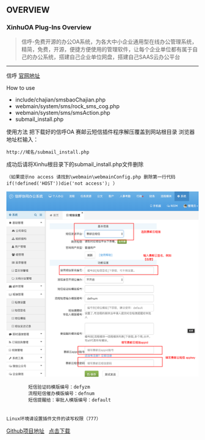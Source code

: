 ## OVERVIEW

### XinhuOA Plug-Ins Overview

>信呼-免费开源的办公OA系统，为各大中小企业通用型在线办公管理系统，精简，免费，开源，便捷方便使用的管理软件，让每个企业单位都有属于自己的办公系统，搭建自己企业单位网盘，搭建自己SAAS云办公平台

------
信呼  [官网地址](http://www.rockoa.com/)

How to use

-	include/chajian/smsbaoChajian.php
-	webmain/system/sms/rock_sms_cog.php
-	webmain/system/sms/smsAction.php
-	submail_install.php

使用方法
    把下载好的信呼OA 赛邮云短信插件程序解压覆盖到网站根目录
  浏览器地址栏输入：

    http://域名/submail_install.php
   成功后请将Xinhu根目录下的submail_install.php文件删除

    （如果提示no access 请找到\webmain\webmainConfig.php 删除第一行代码 if(!defined('HOST'))die('not access'); ）

![Submail](./markdown/1.png)

			短信验证码模版编号：defyzm
			流程短信催办模版编号：defnum
			短信提醒给：审批人模版编号：default


	Linux环境请设置插件文件的读写权限（777）


[Github项目地址](https://github.com/submail-developers/xinhu_sms/)&nbsp;&nbsp;&nbsp;[点击下载](https://github.com/submail-developers/xinhu_sms/archive/master.zip)


